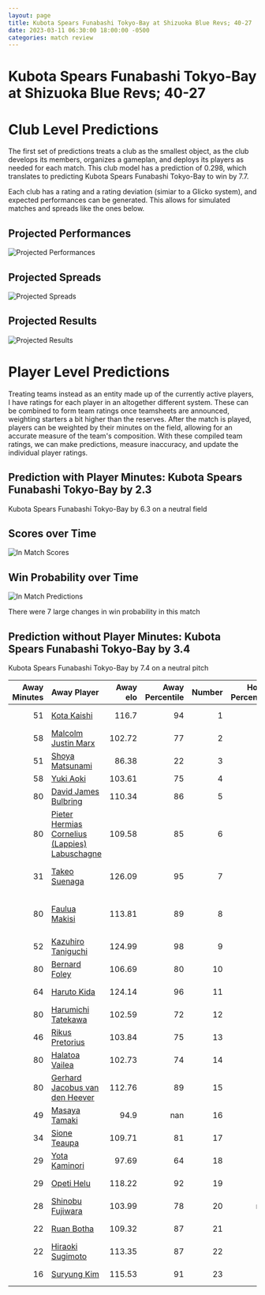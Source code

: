 ```yaml
---  
layout: page  
title: Kubota Spears Funabashi Tokyo-Bay at Shizuoka Blue Revs; 40-27  
date: 2023-03-11 06:30:00 18:00:00 -0500  
categories: match review  
---
```

# Kubota Spears Funabashi Tokyo-Bay at Shizuoka Blue Revs; 40-27

# Club Level Predictions


The first set of predictions treats a club as the smallest object, as the club develops its members, organizes a gameplan, and deploys its players as needed for each match. This club model has a prediction of 0.298, which translates to predicting Kubota Spears Funabashi Tokyo-Bay to win by 7.7.

Each club has a rating and a rating deviation (simiar to a Glicko system), and expected performances can be generated. This allows for simulated matches and spreads like the ones below.
## Projected Performances


![Projected Performances](plots/performances_2023-03-11-ShizuokaBlueRevs-KubotaSpearsFunabashiTokyo-Bay.png)
## Projected Spreads


![Projected Spreads](plots/spreads_2023-03-11-ShizuokaBlueRevs-KubotaSpearsFunabashiTokyo-Bay.png)
## Projected Results


![Projected Results](plots/resultbar_2023-03-11-ShizuokaBlueRevs-KubotaSpearsFunabashiTokyo-Bay.png)
# Player Level Predictions


Treating teams instead as an entity made up of the currently active players, I have ratings for each player in an altogether different system. These can be combined to form team ratings once teamsheets are announced, weighting starters a bit higher than the reserves. After the match is played, players can be weighted by their minutes on the field, allowing for an accurate measure of the team's composition. With these compiled team ratings, we can make predictions, measure inaccuracy, and update the individual player ratings.
## Prediction with Player Minutes: Kubota Spears Funabashi Tokyo-Bay by 2.3


Kubota Spears Funabashi Tokyo-Bay by 6.3 on a neutral field
## Scores over Time


![In Match Scores](plots/recap_scores_2023-03-11-ShizuokaBlueRevs-KubotaSpearsFunabashiTokyo-Bay.png)
## Win Probability over Time


![In Match Predictions](plots/recap_prob_2023-03-11-ShizuokaBlueRevs-KubotaSpearsFunabashiTokyo-Bay.png)

There were 7 large changes in win probability in this match
## Prediction without Player Minutes: Kubota Spears Funabashi Tokyo-Bay by 3.4


Kubota Spears Funabashi Tokyo-Bay by 7.4 on a neutral pitch



|   Away Minutes | Away Player                                                                                                              |   Away elo |   Away Percentile |   Number |   Home Percentile |   Home elo | Home Player                                                                                     |   Home Minutes |
|---------------:|:-------------------------------------------------------------------------------------------------------------------------|-----------:|------------------:|---------:|------------------:|-----------:|:------------------------------------------------------------------------------------------------|---------------:|
|             51 | [Kota Kaishi](..//playerfiles//KotaKaishi_cleaned.md)                                                                    |     116.7  |                94 |        1 |                86 |     108.79 | [Kazuhiro Kawata](..//playerfiles//KazuhiroKawata_cleaned.md)                                   |             75 |
|             58 | [Malcolm Justin Marx](..//playerfiles//MalcolmJustinMarx_cleaned.md)                                                     |     102.72 |                77 |        2 |                75 |     102.06 | [Takeshi Hino](..//playerfiles//TakeshiHino_cleaned.md)                                         |             75 |
|             51 | [Shoya Matsunami](..//playerfiles//ShoyaMatsunami_cleaned.md)                                                            |      86.38 |                22 |        3 |                86 |     108.15 | [Heiichiro Ito](..//playerfiles//HeiichiroIto_cleaned.md)                                       |             75 |
|             58 | [Yuki Aoki](..//playerfiles//YukiAoki_cleaned.md)                                                                        |     103.61 |                75 |        4 |                90 |     115.12 | [Yuya Odo](..//playerfiles//YuyaOdo_cleaned.md)                                                 |             80 |
|             80 | [David James Bulbring](..//playerfiles//DavidJamesBulbring_cleaned.md)                                                   |     110.34 |                86 |        5 |                70 |     101.93 | [Murray Douglas](..//playerfiles//MurrayDouglas_cleaned.md)                                     |             75 |
|             80 | [Pieter Hermias Cornelius (Lappies) Labuschagne](..//playerfiles//PieterHermiasCornelius(Lappies)Labuschagne_cleaned.md) |     109.58 |                85 |        6 |                63 |      98.75 | [Malgene Ilaua](..//playerfiles//MalgeneIlaua_cleaned.md)                                       |             80 |
|             31 | [Takeo Suenaga](..//playerfiles//TakeoSuenaga_cleaned.md)                                                                |     126.09 |                95 |        7 |                76 |     104.41 | [Richard Goh Jones](..//playerfiles//RichardGohJones_cleaned.md)                                |             64 |
|             80 | [Faulua Makisi](..//playerfiles//FauluaMakisi_cleaned.md)                                                                |     113.81 |                89 |        8 |                71 |     102.58 | [Albertus Stephanus (Kwagga) Smith](..//playerfiles//AlbertusStephanus(Kwagga)Smith_cleaned.md) |             40 |
|             52 | [Kazuhiro Taniguchi](..//playerfiles//KazuhiroTaniguchi_cleaned.md)                                                      |     124.99 |                98 |        9 |                80 |     104.83 | [Bryn Hall](..//playerfiles//BrynHall_cleaned.md)                                               |             80 |
|             80 | [Bernard Foley](..//playerfiles//BernardFoley_cleaned.md)                                                                |     106.69 |                80 |       10 |                53 |      96.63 | [Kenta Iemura](..//playerfiles//KentaIemura_cleaned.md)                                         |             80 |
|             64 | [Haruto Kida](..//playerfiles//HarutoKida_cleaned.md)                                                                    |     124.14 |                96 |       11 |                54 |      96.68 | [Chikara Ito](..//playerfiles//ChikaraIto_cleaned.md)                                           |             47 |
|             80 | [Harumichi Tatekawa](..//playerfiles//HarumichiTatekawa_cleaned.md)                                                      |     102.59 |                72 |       12 |                83 |     107.75 | [Viliami Tahitu'a](..//playerfiles//ViliamiTahitu'a_cleaned.md)                                 |             80 |
|             46 | [Rikus Pretorius](..//playerfiles//RikusPretorius_cleaned.md)                                                            |     103.84 |                75 |       13 |                98 |     134.1  | [Kenta Shikao](..//playerfiles//KentaShikao_cleaned.md)                                         |             58 |
|             80 | [Halatoa Vailea](..//playerfiles//HalatoaVailea_cleaned.md)                                                              |     102.73 |                74 |       14 |                57 |      97.26 | [Eito Maki](..//playerfiles//EitoMaki_cleaned.md)                                               |             80 |
|             80 | [Gerhard Jacobus van den Heever](..//playerfiles//GerhardJacobusvandenHeever_cleaned.md)                                 |     112.76 |                89 |       15 |                78 |     106.59 | [Keagan Faria](..//playerfiles//KeaganFaria_cleaned.md)                                         |             80 |
|             49 | [Masaya Tamaki](..//playerfiles//MasayaTamaki_cleaned.md)                                                                |      94.9  |               nan |       16 |                19 |      84.83 | [Shoji Takuma](..//playerfiles//ShojiTakuma_cleaned.md)                                         |             40 |
|             34 | [Sione Teaupa](..//playerfiles//SioneTeaupa_cleaned.md)                                                                  |     109.71 |                81 |       17 |                26 |      89.1  | [Sam Greene](..//playerfiles//SamGreene_cleaned.md)                                             |             33 |
|             29 | [Yota Kaminori](..//playerfiles//YotaKaminori_cleaned.md)                                                                |      97.69 |                64 |       18 |                80 |     105.26 | [Minoru Tanoue](..//playerfiles//MinoruTanoue_cleaned.md)                                       |             22 |
|             29 | [Opeti Helu](..//playerfiles//OpetiHelu_cleaned.md)                                                                      |     118.22 |                92 |       19 |                96 |     129.89 | [Eishin Kuwano](..//playerfiles//EishinKuwano_cleaned.md)                                       |             16 |
|             28 | [Shinobu Fujiwara](..//playerfiles//ShinobuFujiwara_cleaned.md)                                                          |     103.99 |                78 |       20 |               nan |      86.36 | [Toshiya Hirakawa](..//playerfiles//ToshiyaHirakawa_cleaned.md)                                 |              5 |
|             22 | [Ruan Botha](..//playerfiles//RuanBotha_cleaned.md)                                                                      |     109.32 |                87 |       21 |                42 |      92.83 | [Joren Fuchi](..//playerfiles//JorenFuchi_cleaned.md)                                           |              5 |
|             22 | [Hiraoki Sugimoto](..//playerfiles//HiraokiSugimoto_cleaned.md)                                                          |     113.35 |                87 |       22 |                32 |      89.41 | [Takayoshi Mohara](..//playerfiles//TakayoshiMohara_cleaned.md)                                 |              5 |
|             16 | [Suryung Kim](..//playerfiles//SuryungKim_cleaned.md)                                                                    |     115.53 |                91 |       23 |                54 |      96.12 | [Riki Sugihara](..//playerfiles//RikiSugihara_cleaned.md)                                       |              5 |


